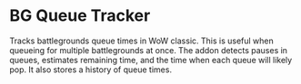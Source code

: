 # BG Queue Tracker

Tracks battlegrounds queue times in WoW classic. This is useful when queueing for multiple battlegrounds at once. The addon detects pauses in queues, estimates remaining time, and the time when each queue will likely pop. It also stores a history of queue times.
